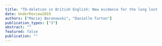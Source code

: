 ```yaml
---
title: "TD-deletion in British English: New evidence for the long lost morphological effect?"
date: UnderReview2019
authors: ["Maciej Baranowski", "Danielle Turton"]
publication_types: ["3"]
abstract: ""
featured: false
publication: ""
---
```

